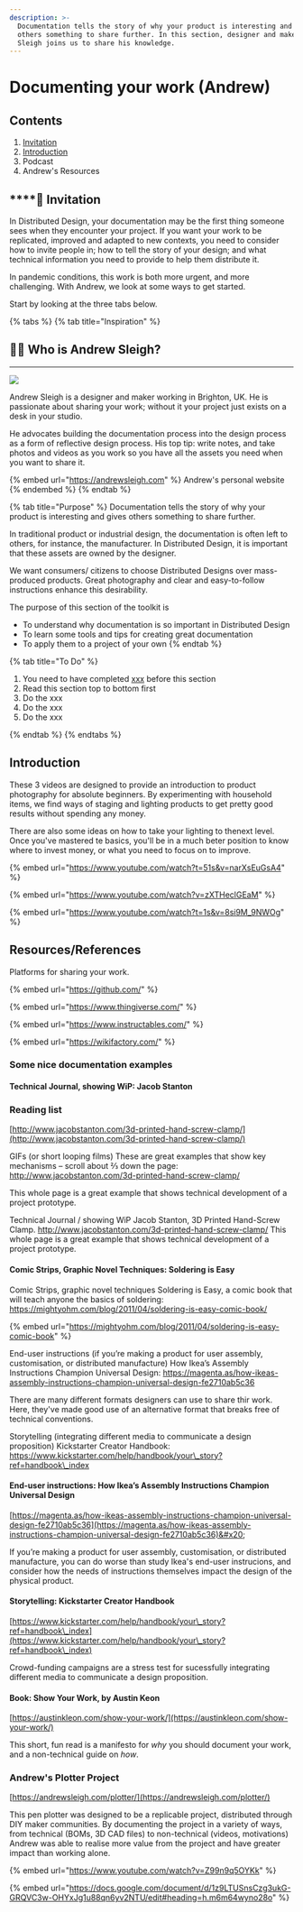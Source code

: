 ```yaml
---
description: >-
  Documentation tells the story of why your product is interesting and gives
  others something to share further. In this section, designer and maker Andrew
  Sleigh joins us to share his knowledge.
---
```


# Documenting your work (Andrew)

## Contents

1. [Invitation](documenting-your-work-1.md#invitation)
2. [Introduction](documenting-your-work-1.md#invitation)
3. Podcast
4. Andrew's Resources

## ****:dart: **Invitation**

In Distributed Design, your documentation may be the first thing someone sees when they encounter your project. If you want your work to be replicated, improved and adapted to new contexts, you need to consider how to invite people in; how to tell the story of your design; and what technical information you need to provide to  help them distribute it.

In pandemic conditions, this work is both more urgent, and more challenging. With Andrew, we look at some ways to get started.&#x20;

Start by looking at the three tabs below.

{% tabs %}
{% tab title="Inspiration" %}
## **🍏🍎  Who is Andrew Sleigh?**

****

![](../.gitbook/assets/DSC03179-sm2.jpeg)

Andrew Sleigh is a designer and maker working in Brighton, UK. He is passionate about sharing your work; without it your project just exists on a desk in your studio.

He advocates building the documentation process into the design process as a form of reflective design process. His top tip: write notes, and take photos and videos as you work so you have all the assets you need when you want to share it.

{% embed url="https://andrewsleigh.com" %}
Andrew's personal website
{% endembed %}
{% endtab %}

{% tab title="Purpose" %}
Documentation tells the story of why your product is interesting and gives others something to share further.

In traditional product or industrial design, the documentation is often left to others, for instance, the manufacturer.  In Distributed Design, it is important that these assets are owned by the designer.&#x20;

We want consumers/ citizens to choose Distributed Designs over mass-produced products. Great photography and clear and easy-to-follow instructions enhance this desirability.&#x20;

The purpose of this section of the toolkit is&#x20;

* To understand why documentation is so important in Distributed Design
* To learn some tools and tips for creating great documentation
* To apply them to a project of your own
{% endtab %}

{% tab title="To Do" %}
1. You need to have completed [xxx](../introduction/exercise-start-with-why.md) before this section
2. Read this section top to bottom first
3. Do the xxx
4. Do the xxx
5.  Do the xxx


{% endtab %}
{% endtabs %}

## Introduction

These 3 videos are designed to provide an introduction to product photography for absolute beginners. By experimenting with household items, we find ways of staging and lighting products to get pretty good results without spending any money.

There are also some ideas on how to take your lighting to thenext level. Once you've mastered te basics, you'll be in a much beter position to know where to invest money, or what you need to focus on to improve.&#x20;

{% embed url="https://www.youtube.com/watch?t=51s&v=narXsEuGsA4" %}

{% embed url="https://www.youtube.com/watch?v=zXTHeclGEaM" %}

{% embed url="https://www.youtube.com/watch?t=1s&v=8si9M_9NWOg" %}

## Resources/References

Platforms for sharing your work.

{% embed url="https://github.com/" %}

{% embed url="https://www.thingiverse.com/" %}

{% embed url="https://www.instructables.com/" %}

{% embed url="https://wikifactory.com/" %}

### Some nice documentation examples

#### Technical Journal, showing WiP: Jacob Stanton&#x20;

### Reading list

[http://www.jacobstanton.com/3d-printed-hand-screw-clamp/](http://www.jacobstanton.com/3d-printed-hand-screw-clamp/)

GIFs (or short looping films) These are great examples that show key mechanisms – scroll about ⅔ down the page: http://www.jacobstanton.com/3d-printed-hand-screw-clamp/

This whole page is a great example that shows technical development of a project prototype.

Technical Journal / showing WiP Jacob Stanton, 3D Printed Hand-Screw Clamp. http://www.jacobstanton.com/3d-printed-hand-screw-clamp/ This whole page is a great example that shows technical development of a project prototype.

#### Comic Strips, Graphic Novel Techniques: Soldering is Easy

Comic Strips, graphic novel techniques Soldering is Easy, a comic book that will teach anyone the basics of soldering: https://mightyohm.com/blog/2011/04/soldering-is-easy-comic-book/

{% embed url="https://mightyohm.com/blog/2011/04/soldering-is-easy-comic-book" %}

End-user instructions (if you’re making a product for user assembly, customisation, or distributed manufacture) How Ikea’s Assembly Instructions Champion Universal Design: https://magenta.as/how-ikeas-assembly-instructions-champion-universal-design-fe2710ab5c36

There are many different formats designers can use to share thir work. Here, they've made good use of an alternative format that breaks free of technical conventions.

Storytelling (integrating different media to communicate a design proposition) Kickstarter Creator Handbook: https://www.kickstarter.com/help/handbook/your\_story?ref=handbook\_index

#### End-user instructions: How Ikea’s Assembly Instructions Champion Universal Design

[https://magenta.as/how-ikeas-assembly-instructions-champion-universal-design-fe2710ab5c36](https://magenta.as/how-ikeas-assembly-instructions-champion-universal-design-fe2710ab5c36)&#x20;

If you’re making a product for user assembly, customisation, or distributed manufacture, you can do worse than study Ikea's end-user instrucions, and consider how the needs of instructions themselves impact the design of the physical product.

#### Storytelling: Kickstarter Creator Handbook

[https://www.kickstarter.com/help/handbook/your\_story?ref=handbook\_index](https://www.kickstarter.com/help/handbook/your\_story?ref=handbook\_index)

Crowd-funding campaigns are a stress test for sucessfully integrating different media to communicate a design proposition.&#x20;

#### Book: Show Your Work, by Austin Keon

[https://austinkleon.com/show-your-work/](https://austinkleon.com/show-your-work/)

This short, fun read is a manifesto for _why_ you should document your work, and a non-technical guide on _how_.

### Andrew's Plotter Project

[https://andrewsleigh.com/plotter/](https://andrewsleigh.com/plotter/)

This pen plotter was designed to be a replicable project, distributed through DIY maker communities. By documenting the project in a variety of ways, from technical (BOMs, 3D CAD files) to non-technical (videos, motivations) Andrew was able to realise more value from the project and have greater impact than working alone. &#x20;

{% embed url="https://www.youtube.com/watch?v=Z99n9q5OYKk" %}

{% embed url="https://docs.google.com/document/d/1z9LTUSnsCzg3ukG-GRQVC3w-OHYxJg1u88qn6yv2NTU/edit#heading=h.m6m64wyno28o" %}









